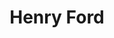 ---
title: "Henry Ford"
hashtag: "henry-ford"
tags:
  - American
  - Industrialist
  - Human Being
---